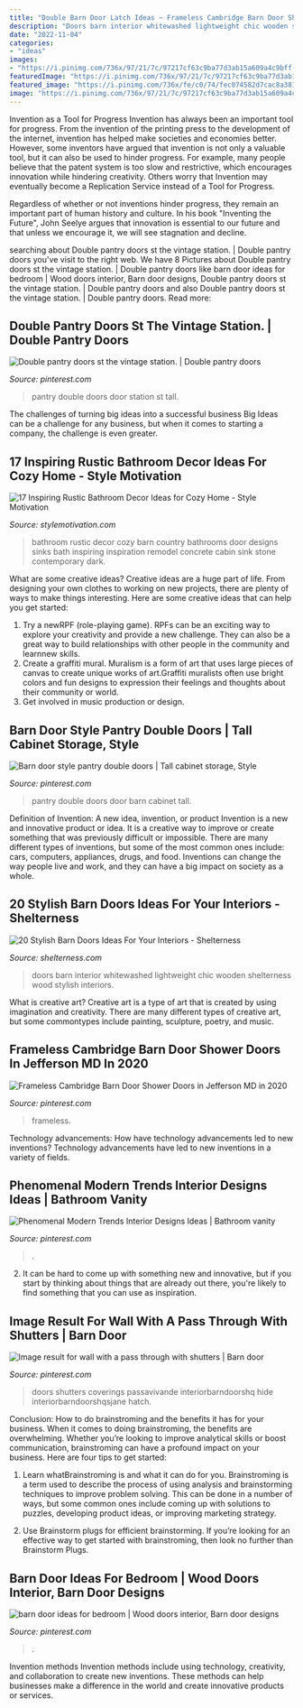 ```yaml
---
title: "Double Barn Door Latch Ideas ~ Frameless Cambridge Barn Door Shower Doors In Jefferson Md In 2020"
description: "Doors barn interior whitewashed lightweight chic wooden shelterness wood stylish interiors"
date: "2022-11-04"
categories:
- "ideas"
images:
- "https://i.pinimg.com/736x/97/21/7c/97217cf63c9ba77d3ab15a609a4c9bff--style-pantry-double-doors.jpg"
featuredImage: "https://i.pinimg.com/736x/97/21/7c/97217cf63c9ba77d3ab15a609a4c9bff--style-pantry-double-doors.jpg"
featured_image: "https://i.pinimg.com/736x/fe/c0/74/fec074582d7cac8a381f70fcb0015a4c.jpg"
image: "https://i.pinimg.com/736x/97/21/7c/97217cf63c9ba77d3ab15a609a4c9bff--style-pantry-double-doors.jpg"
---
```



Invention as a Tool for Progress
Invention has always been an important tool for progress. From the invention of the printing press to the development of the internet, invention has helped make societies and economies better. 
However, some inventors have argued that invention is not only a valuable tool, but it can also be used to hinder progress. For example, many people believe that the patent system is too slow and restrictive, which encourages innovation while hindering creativity. Others worry that Invention may eventually become a Replication Service instead of a Tool for Progress.

Regardless of whether or not inventions hinder progress, they remain an important part of human history and culture. In his book "Inventing the Future", John Seelye argues that innovation is essential to our future and that unless we encourage it, we will see stagnation and decline.

	

		
searching about Double pantry doors st the vintage station. | Double pantry doors you've visit to the right web. We have 8 Pictures about Double pantry doors st the vintage station. | Double pantry doors like barn door ideas for bedroom | Wood doors interior, Barn door designs, Double pantry doors st the vintage station. | Double pantry doors and also Double pantry doors st the vintage station. | Double pantry doors. Read more:
		
    
## Double Pantry Doors St The Vintage Station. | Double Pantry Doors

<img loading=lazy src="https://i.pinimg.com/originals/98/ec/f7/98ecf7a96674f11d6b4ad0e2fff14c56.jpg" onerror="this.onerror=null;this.src='https://tse4.mm.bing.net/th?id=OIP.tgZJbuNKeRyamb7XBGT14gHaJ4&amp;pid=15.1';" alt="Double pantry doors st the vintage station. | Double pantry doors">

_Source: pinterest.com_

>pantry double doors door station st tall. 

	

The challenges of turning big ideas into a successful business
Big Ideas can be a challenge for any business, but when it comes to starting a company, the challenge is even greater.

    
## 17 Inspiring Rustic Bathroom Decor Ideas For Cozy Home - Style Motivation

<img loading=lazy src="https://cdn.homebnc.com/homeimg/2016/09/01-rustic-bathroom-design-decor-ideas-homebnc.jpg" onerror="this.onerror=null;this.src='https://tse4.mm.bing.net/th?id=OIP.0rIHNOQKTDvob0V0PUA6TwHaLL&amp;pid=15.1';" alt="17 Inspiring Rustic Bathroom Decor Ideas for Cozy Home - Style Motivation">

_Source: stylemotivation.com_

>bathroom rustic decor cozy barn country bathrooms door designs sinks bath inspiring inspiration remodel concrete cabin sink stone contemporary dark. 

	

What are some creative ideas?
Creative ideas are a huge part of life. From designing your own clothes to working on new projects, there are plenty of ways to make things interesting. Here are some creative ideas that can help you get started: 
1. Try a newRPF (role-playing game). RPFs can be an exciting way to explore your creativity and provide a new challenge. They can also be a great way to build relationships with other people in the community and learnnew skills. 
2. Create a graffiti mural. Muralism is a form of art that uses large pieces of canvas to create unique works of art.Graffiti muralists often use bright colors and fun designs to expression their feelings and thoughts about their community or world. 
3. Get involved in music production or design.

    
## Barn Door Style Pantry Double Doors | Tall Cabinet Storage, Style

<img loading=lazy src="https://i.pinimg.com/736x/97/21/7c/97217cf63c9ba77d3ab15a609a4c9bff--style-pantry-double-doors.jpg" onerror="this.onerror=null;this.src='https://tse4.mm.bing.net/th?id=OIP.356B-mnOe-RzoEMG5jl03gHaJ3&amp;pid=15.1';" alt="Barn door style pantry double doors | Tall cabinet storage, Style">

_Source: pinterest.com_

>pantry double doors door barn cabinet tall. 

	

Definition of Invention: A new idea, invention, or product
Invention is a new and innovative product or idea. It is a creative way to improve or create something that was previously difficult or impossible. There are many different types of inventions, but some of the most common ones include: cars, computers, appliances, drugs, and food. Inventions can change the way people live and work, and they can have a big impact on society as a whole.

    
## 20 Stylish Barn Doors Ideas For Your Interiors - Shelterness

<img loading=lazy src="http://i.shelterness.com/2017/03/02-whitewashed-barn-wooden-doors-look-lightweight-and-chic.jpg" onerror="this.onerror=null;this.src='https://tse1.mm.bing.net/th?id=OIP.S2ASBtotGyOnWoX3iqtdkAHaLf&amp;pid=15.1';" alt="20 Stylish Barn Doors Ideas For Your Interiors - Shelterness">

_Source: shelterness.com_

>doors barn interior whitewashed lightweight chic wooden shelterness wood stylish interiors. 

	

What is creative art?
Creative art is a type of art that is created by using imagination and creativity. There are many different types of creative art, but some commontypes include painting, sculpture, poetry, and music.

    
## Frameless Cambridge Barn Door Shower Doors In Jefferson MD In 2020

<img loading=lazy src="https://i.pinimg.com/736x/e2/84/10/e28410f2f307bd590b382033ecf314ad.jpg" onerror="this.onerror=null;this.src='https://tse4.mm.bing.net/th?id=OIP.d8xJJC88DRGwKg2qlohshQHaLH&amp;pid=15.1';" alt="Frameless Cambridge Barn Door Shower Doors in Jefferson MD in 2020">

_Source: pinterest.com_

>frameless. 

	

Technology advancements: How have technology advancements led to new inventions?
Technology advancements have led to new inventions in a variety of fields.

    
## Phenomenal Modern Trends Interior Designs Ideas | Bathroom Vanity

<img loading=lazy src="https://i.pinimg.com/736x/fe/c0/74/fec074582d7cac8a381f70fcb0015a4c.jpg" onerror="this.onerror=null;this.src='https://tse4.mm.bing.net/th?id=OIP.GLn3rP2AtW2RWQWSN7Tn5AHaJ3&amp;pid=15.1';" alt="Phenomenal Modern Trends Interior Designs Ideas | Bathroom vanity">

_Source: pinterest.com_

>. 

	

2. It can be hard to come up with something new and innovative, but if you start by thinking about things that are already out there, you're likely to find something that you can use as inspiration. 

    
## Image Result For Wall With A Pass Through With Shutters | Barn Door

<img loading=lazy src="https://i.pinimg.com/736x/3f/4c/2c/3f4c2ca16c209895a52ea0aa591e3a7f.jpg" onerror="this.onerror=null;this.src='https://tse2.mm.bing.net/th?id=OIP.pPzIZ0_3bHOsv1bq3cze7wAAAA&amp;pid=15.1';" alt="Image result for wall with a pass through with shutters | Barn door">

_Source: pinterest.com_

>doors shutters coverings passavivande interiorbarndoorshq hide interiorbarndoorshqsjane hatch. 

	

Conclusion: How to do brainstroming and the benefits it has for your business.
When it comes to doing brainstroming, the benefits are overwhelming. Whether you’re looking to improve analytical skills or boost communication, brainstroming can have a profound impact on your business. Here are four tips to get started:
1. Learn whatBrainstroming is and what it can do for you. Brainstroming is a term used to describe the process of using analysis and brainstorming techniques to improve problem solving. This can be done in a number of ways, but some common ones include coming up with solutions to puzzles, developing product ideas, or improving marketing strategy.

2. Use Brainstorm plugs for efficient brainstorming. If you’re looking for an effective way to get started with brainstroming, then look no further than Brainstorm Plugs.

    
## Barn Door Ideas For Bedroom | Wood Doors Interior, Barn Door Designs

<img loading=lazy src="https://i.pinimg.com/736x/8a/2d/2a/8a2d2a667b546a7ebfe89270be7157b0.jpg" onerror="this.onerror=null;this.src='https://tse1.mm.bing.net/th?id=OIP.Pd0NJpYp7POKPOmoBVPAxwHaLH&amp;pid=15.1';" alt="barn door ideas for bedroom | Wood doors interior, Barn door designs">

_Source: pinterest.com_

>. 

	

Invention methods
Invention methods include using technology, creativity, and collaboration to create new inventions. These methods can help businesses make a difference in the world and create innovative products or services.

